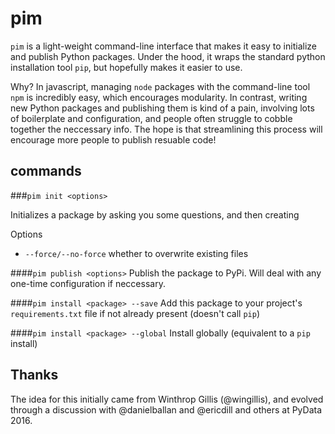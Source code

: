 # pim

`pim` is a light-weight command-line interface that makes it easy to initialize and publish Python packages. Under the hood, it wraps the standard python installation tool `pip`, but hopefully makes it easier to use.

Why? In javascript, managing `node` packages with the command-line tool `npm` is incredibly easy, which encourages modularity. In contrast, writing new Python packages and publishing them is kind of a pain, involving lots of boilerplate and configuration, and people often struggle to cobble together the neccessary info. The hope is that streamlining this process will encourage more people to publish resuable code!

## commands

###`pim init <options>`

Initializes a package by asking you some questions, and then creating

Options
- `--force/--no-force` whether to overwrite existing files

####`pim publish <options>`
Publish the package to PyPi. Will deal with any one-time configuration if neccessary.

####`pim install <package> --save`
Add this package to your project's `requirements.txt` file if not already present (doesn't call `pip`)

####`pim install <package> --global`
Install globally (equivalent to a `pip` install)

## Thanks

The idea for this initially came from Winthrop Gillis (@wingillis), and evolved through a discussion with @danielballan and @ericdill and others at PyData 2016.
